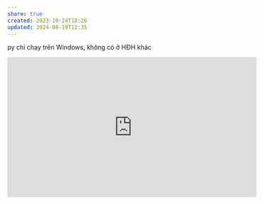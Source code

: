 ```yaml
---
share: true
created: 2023-10-24T18:26
updated: 2024-08-19T12:35
---
```

py chỉ chạy trên Windows, không có ở HĐH khác

<iframe width="560" height="315" src="https://www.youtube.com/embed/aBOdC5CrL1s?si=LCeRRVV7EtOYfLaf" title="YouTube video player" frameborder="0" allow="accelerometer; autoplay; clipboard-write; encrypted-media; gyroscope; picture-in-picture; web-share" referrerpolicy="strict-origin-when-cross-origin" allowfullscreen></iframe> 
